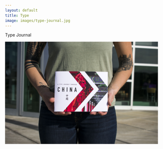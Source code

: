 ```yaml
---
layout: default
title: Type
image: images/type-journal.jpg
---
```

Type Journal

![Type Journal](images/type-journal.jpg)
